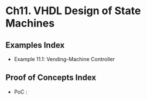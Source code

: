 # Ch11. VHDL Design of State Machines

## Examples Index
* Example 11.1: Vending-Machine Controller

## Proof of Concepts Index
* PoC :  
